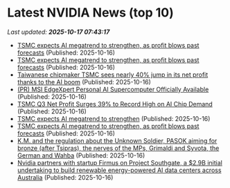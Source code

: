# Latest NVIDIA News (top 10)
_Last updated: **2025-10-17 07:43:17**_

- [TSMC expects AI megatrend to strengthen, as profit blows past forecasts](https://economictimes.indiatimes.com/tech/artificial-intelligence/tsmc-expects-ai-megatrend-to-strengthen-as-profit-blows-past-forecasts/articleshow/124598264.cms) (Published: 2025-10-16)
- [TSMC expects AI megatrend to strengthen, as profit blows past forecasts](https://economictimes.indiatimes.com/tech/technology/tsmc-expects-ai-megatrend-to-strengthen-as-profit-blows-past-forecasts/articleshow/124598239.cms) (Published: 2025-10-16)
- [Taiwanese chipmaker TSMC sees nearly 40% jump in its net profit thanks to the AI boom](https://abcnews.go.com/Technology/wireStory/taiwanese-chipmaker-tsmc-sees-40-jump-net-profit-126571120) (Published: 2025-10-16)
- [(PR) MSI EdgeXpert Personal AI Supercomputer Officially Available](https://www.techpowerup.com/341948/msi-edgexpert-personal-ai-supercomputer-officially-available) (Published: 2025-10-16)
- [TSMC Q3 Net Profit Surges 39% to Record High on AI Chip Demand](http://technode.com/2025/10/16/tsmc-q3-net-profit-surges-39-to-record-high-on-ai-chip-demand/) (Published: 2025-10-16)
- [TSMC expects AI megatrend to strengthen](https://www.rte.ie/news/business/2025/1016/1538841-tsmc-expects-ai-megatrend-to-strengthen/) (Published: 2025-10-16)
- [TSMC expects AI megatrend to strengthen, as profit blows past forecasts](https://www.livemint.com/companies/company-results/tsmc-expects-ai-megatrend-to-strengthen-as-profit-blows-past-forecasts-11760597094504.html) (Published: 2025-10-16)
- [K.M. and the regulation about the Unknown Soldier, PASOK aiming for bronze (after Tsipras), the nerves of the MPs, Grimaldi and Syvota, the German and Wahba](https://en.protothema.gr/2025/10/16/k-m-and-the-regulation-about-the-unknown-soldier-pasok-aiming-for-bronze-after-tsipras-the-nerves-of-the-mps-grimaldi-and-syvota-the-german-and-wahba/) (Published: 2025-10-16)
- [Nvidia partners with startup Firmus on Project Southgate, a $2.9B initial undertaking to build renewable energy-powered AI data centers across Australia](https://biztoc.com/x/a2c83c5bbcdbcbdd) (Published: 2025-10-16)

